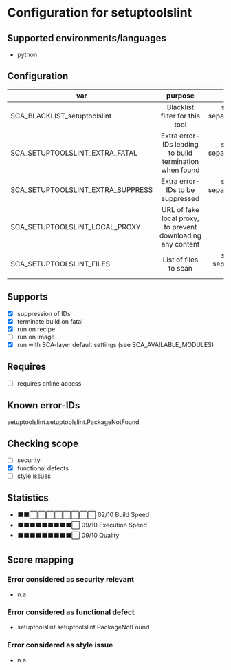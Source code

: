 # Configuration for setuptoolslint

## Supported environments/languages

* python

## Configuration

| var | purpose | type | default |
| ------------- |:-------------:| -----:| -----:
| SCA_BLACKLIST_setuptoolslint | Blacklist filter for this tool | space-separated-list | "linux-*"
| SCA_SETUPTOOLSLINT_EXTRA_FATAL | Extra error-IDs leading to build termination when found | space-separated-list | ""
| SCA_SETUPTOOLSLINT_EXTRA_SUPPRESS | Extra error-IDs to be suppressed | space-separated-list | ""
| SCA_SETUPTOOLSLINT_LOCAL_PROXY | URL of fake local proxy, to prevent downloading any content | URL | "http://localhost:65533"
| SCA_SETUPTOOLSLINT_FILES | List of files to scan | space-separated list | "\${S}/setup.py"

## Supports

* [x] suppression of IDs
* [x] terminate build on fatal
* [x] run on recipe
* [ ] run on image
* [x] run with SCA-layer default settings (see SCA_AVAILABLE_MODULES)

## Requires

* [ ] requires online access

## Known error-IDs

setuptoolslint.setuptoolslint.PackageNotFound

## Checking scope

* [ ] security
* [x] functional defects
* [ ] style issues

## Statistics

* ⬛⬛⬜⬜⬜⬜⬜⬜⬜⬜ 02/10 Build Speed
* ⬛⬛⬛⬛⬛⬛⬛⬛⬛⬜ 09/10 Execution Speed
* ⬛⬛⬛⬛⬛⬛⬛⬛⬛⬜ 09/10 Quality

## Score mapping

### Error considered as security relevant

* n.a.

### Error considered as functional defect

* setuptoolslint.setuptoolslint.PackageNotFound

### Error considered as style issue

* n.a.
